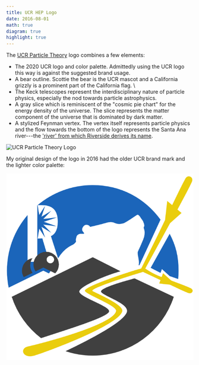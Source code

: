 ```yaml
---
title: UCR HEP Logo
date: 2016-08-01
math: true
diagram: true
highlight: true
---
```


The [UCR Particle Theory](https://theory.ucr.edu) logo combines a few elements:
- The 2020 UCR logo and color palette. Admittedly using the UCR logo this way is against the suggested brand usage.
- A bear outline. Scottie the bear is the UCR mascot and a California grizzly is a  prominent part of the California flag. \
- The Keck telescopes represent the interdisciplinary nature of particle physics, especially the nod towards particle astrophysics.
- A gray slice which is reminiscent of the "cosmic pie chart" for the energy density of the universe. The slice represents the matter component of the universe that is dominated by dark matter.
- A stylized Feynman vertex. The vertex itself represents particle physics and the flow towards the bottom of the logo represents the Santa Ana river---the ['river' from which Riverside derives its name](https://www.lamag.com/askchris/riverside-river/).

![UCR Particle Theory Logo](../../img/portfolio/UCRHEP.png)

My original design of the logo in 2016 had the older UCR brand mark and the lighter color palette:

![Old UCR Particle Theory Logo](./UCRHEP_03.png)
